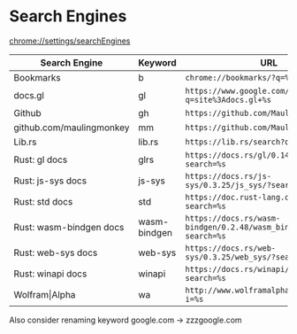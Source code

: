 # Search Engines

[chrome://settings/searchEngines](chrome://settings/searchEngines)

| Search Engine             | Keyword       | URL |
| ------------------------- | ------------- | --- |
| Bookmarks                 | b             | `chrome://bookmarks/?q=%s`
| docs.gl                   | gl            | `https://www.google.com/search?q=site%3Adocs.gl+%s`
| Github                    | gh            | `https://github.com/MaulingMonkey/%s`
| github.com/maulingmonkey  | mm            | `https://github.com/MaulingMonkey/%s`
| Lib.rs                    | lib.rs        | `https://lib.rs/search?q=%s`
| Rust: gl docs             | glrs          | `https://docs.rs/gl/0.14.0/gl/?search=%s`
| Rust: js-sys docs         | js-sys        | `https://docs.rs/js-sys/0.3.25/js_sys/?search=%s`
| Rust: std docs            | std           | `https://doc.rust-lang.org/std/?search=%s`
| Rust: wasm-bindgen docs   | wasm-bindgen  | `https://docs.rs/wasm-bindgen/0.2.48/wasm_bindgen/?search=%s`
| Rust: web-sys docs        | web-sys       | `https://docs.rs/web-sys/0.3.25/web_sys/?search=%s`
| Rust: winapi docs         | winapi        | `https://docs.rs/winapi/0.3.8/winapi/?search=%s`
| Wolfram\|Alpha            | wa            | `http://www.wolframalpha.com/input/?i=%s`

Also consider renaming keyword google.com -> zzzgoogle.com
